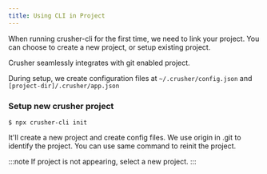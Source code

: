 ```yaml
---
title: Using CLI in Project
---
```


<head>
  <title>Basic usage | Maintain a Global Configuration File</title>
  <meta
    name="description"
    content="Crusher.dev"
  />
</head>

When running crusher-cli for the first time, we need to link your project. You can choose to create a new project, or setup existing project.

Crusher seamlessly integrates with git enabled project.

During setup, we create configuration files at `~/.crusher/config.json` and `[project-dir]/.crusher/app.json`

### Setup new crusher project

```shell
$ npx crusher-cli init
```

It'll create a new project and create config files. We use origin in .git to identify the project. You can use same command to reinit the project.

:::note
 If project is not appearing, select a new project.
:::
